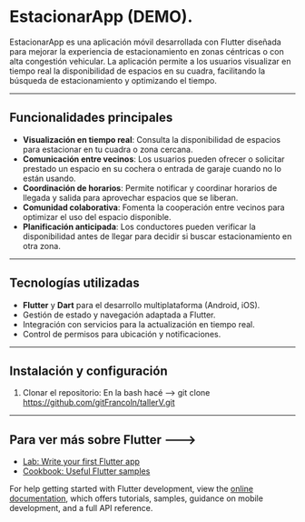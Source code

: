 # EstacionarApp (DEMO).

EstacionarApp es una aplicación móvil desarrollada con Flutter diseñada para mejorar la experiencia de estacionamiento en zonas céntricas o con alta congestión vehicular. La aplicación permite a los usuarios visualizar en tiempo real la disponibilidad de espacios en su cuadra, facilitando la búsqueda de estacionamiento y optimizando el tiempo.

---

## Funcionalidades principales

- **Visualización en tiempo real**: Consulta la disponibilidad de espacios para estacionar en tu cuadra o zona cercana.
- **Comunicación entre vecinos**: Los usuarios pueden ofrecer o solicitar prestado un espacio en su cochera o entrada de garaje cuando no lo están usando.
- **Coordinación de horarios**: Permite notificar y coordinar horarios de llegada y salida para aprovechar espacios que se liberan.
- **Comunidad colaborativa**: Fomenta la cooperación entre vecinos para optimizar el uso del espacio disponible.
- **Planificación anticipada**: Los conductores pueden verificar la disponibilidad antes de llegar para decidir si buscar estacionamiento en otra zona.

---

## Tecnologías utilizadas

- **Flutter** y **Dart** para el desarrollo multiplataforma (Android, iOS).
- Gestión de estado y navegación adaptada a Flutter.
- Integración con servicios para la actualización en tiempo real.
- Control de permisos para ubicación y notificaciones.

---
## Instalación y configuración

1. Clonar el repositorio:
   En la bash hacé -->
   git clone https://github.com/gitFrancoln/tallerV.git

---
## Para ver más sobre Flutter --->

- [Lab: Write your first Flutter app](https://docs.flutter.dev/get-started/codelab)
- [Cookbook: Useful Flutter samples](https://docs.flutter.dev/cookbook)

For help getting started with Flutter development, view the
[online documentation](https://docs.flutter.dev/), which offers tutorials,
samples, guidance on mobile development, and a full API reference.
